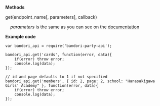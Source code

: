 **Methods**

get(endpoint_name[, parameters], callback)

&nbsp;&nbsp;&nbsp;&nbsp;*parameters* is the same as you can see on the [documentation](https://github.com/SchoolIdolTomodachi/BanGDream/wiki/BanG-Dream!-Girls-Band-API)

**Example code**
~~~~
var bandori_api = require('bandori-party-api');

bandori_api.get('cards', function(error, data){
    if(error) throw error;
    console.log(data);
});

// id and page defaults to 1 if not specified
bandori_api.get('members', { id: 2, page: 2, school: "Hanasakigawa Girls' Academy" }, function(error, data){
    if(error) throw error;
    console.log(data);
});
~~~~
